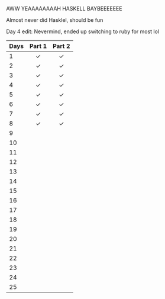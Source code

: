 AWW YEAAAAAAAAH HASKELL BAYBEEEEEEE

Almost never did Hasklel, should be fun

Day 4 edit: Nevermind, ended up switching to ruby for most lol

| Days | Part 1 | Part 2 |
| ---- |:------:|:------:|
|  1   |   ✓    |   ✓    |
|  2   |   ✓    |   ✓    |
|  3   |   ✓    |   ✓    |
|  4   |   ✓    |   ✓    |
|  5   |   ✓    |   ✓    |
|  6   |   ✓    |   ✓    |
|  7   |   ✓    |   ✓    |
|  8   |   ✓    |   ✓    |
|  9   |        |        |
|  10  |        |        |
|  11  |        |        |
|  12  |        |        |
|  13  |        |        |
|  14  |        |        |
|  15  |        |        |
|  16  |        |        |
|  17  |        |        |
|  18  |        |        |
|  19  |        |        |
|  20  |        |        |
|  21  |        |        |
|  22  |        |        |
|  23  |        |        |
|  24  |        |        |
|  25  |        |        |
